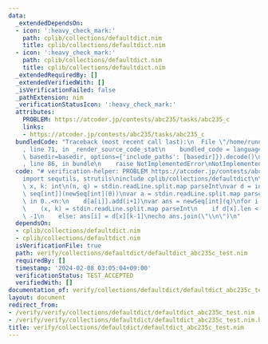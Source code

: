 ```yaml
---
data:
  _extendedDependsOn:
  - icon: ':heavy_check_mark:'
    path: cplib/collections/defaultdict.nim
    title: cplib/collections/defaultdict.nim
  - icon: ':heavy_check_mark:'
    path: cplib/collections/defaultdict.nim
    title: cplib/collections/defaultdict.nim
  _extendedRequiredBy: []
  _extendedVerifiedWith: []
  _isVerificationFailed: false
  _pathExtension: nim
  _verificationStatusIcon: ':heavy_check_mark:'
  attributes:
    PROBLEM: https://atcoder.jp/contests/abc235/tasks/abc235_c
    links:
    - https://atcoder.jp/contests/abc235/tasks/abc235_c
  bundledCode: "Traceback (most recent call last):\n  File \"/home/runner/.local/lib/python3.10/site-packages/onlinejudge_verify/documentation/build.py\"\
    , line 71, in _render_source_code_stat\n    bundled_code = language.bundle(stat.path,\
    \ basedir=basedir, options={'include_paths': [basedir]}).decode()\n  File \"/home/runner/.local/lib/python3.10/site-packages/onlinejudge_verify/languages/nim.py\"\
    , line 86, in bundle\n    raise NotImplementedError\nNotImplementedError\n"
  code: "# verification-helper: PROBLEM https://atcoder.jp/contests/abc235/tasks/abc235_c\n\
    import sequtils, strutils\ninclude cplib/collections/defaultdict\n\nvar n, q,\
    \ x, k: int\n(n, q) = stdin.readLine.split.map parseInt\nvar d = initDefaultDict[int,\
    \ seq[int]](newSeq[int](0))\nvar a = stdin.readLine.split.map parseInt\nfor i\
    \ in 0..<n:\n    d[a[i]].add(i+1)\nvar ans = newSeq[int](q)\nfor i in 0..<q:\n\
    \    (x, k) = stdin.readLine.split.map parseInt\n    if d[x].len < k: ans[i] =\
    \ -1\n    else: ans[i] = d[x][k-1]\necho ans.join(\"\\n\")\n"
  dependsOn:
  - cplib/collections/defaultdict.nim
  - cplib/collections/defaultdict.nim
  isVerificationFile: true
  path: verify/collections/defaultdict/defaultdict_abc235c_test.nim
  requiredBy: []
  timestamp: '2024-02-08 03:05:04+09:00'
  verificationStatus: TEST_ACCEPTED
  verifiedWith: []
documentation_of: verify/collections/defaultdict/defaultdict_abc235c_test.nim
layout: document
redirect_from:
- /verify/verify/collections/defaultdict/defaultdict_abc235c_test.nim
- /verify/verify/collections/defaultdict/defaultdict_abc235c_test.nim.html
title: verify/collections/defaultdict/defaultdict_abc235c_test.nim
---
```

